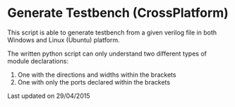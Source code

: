 Generate Testbench (CrossPlatform)
=================================

This script is able to generate testbench from a given verilog file in both Windows and Linux (Ubuntu) platform.

The written python script can only understand two different types of module declarations:
1. One with the directions and widths within the brackets
2. One with only the ports declared within the brackets 

Last updated on 29/04/2015

